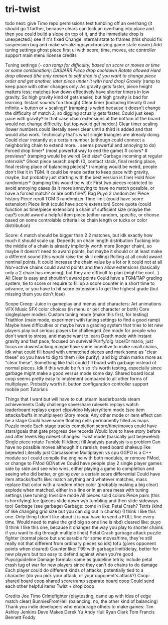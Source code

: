 # tri-twist
todo next:
	give Timo repo permissions
	test tumbling off an overhang (it should go 1 farther, because clears can lock an overhang into place and then you could build a slope on top of it, and the immediate drop is unexpected.) see if it's fixed
	Change internal state to frames (this should fix suspension bug and make serializing/synchronizing game state easier)
	Add tuning settings
		ghost piece first
	ui with score, time, moves, etc
	controller support
	main menu
	license
	credits

Tuning settings (*- can ramp for difficulty, based on score or moves or time or some combination):
	DAS/ARR
	Piece drop cooldown
	Rotate allowed
	Hard drop allowed (the only reason to soft drop is if you want to change piece order and get another, later piece under it with hard drop)
	Gravity* (ramp to keep pace with other changes only. As gravity gets faster, piece height matters less; matches low down effectively have shorter timers in low gravity. So high gravity kind of gets easier, but high gravity is bad for learning. Instant sounds fun though)
	Clear timer (including literally 0 and infinite + button or + scaling)* (ramping is weird because it doesn't change the difficulty of match 2, so digging actually gets faster. Could just keep pace with gravity? In that case chain extensions at the bottom of the board would not change difficulty, but top would get harder.)
	Clear timer scaling (lower numbers could literally never clear until a third is added and that would also work. Technically that's what single triangles are already doing. Could clear instantly at a certain number (although could connect a neighboring chain to extend more… seems powerful and annoying to do)
	Forced drop timer* (most powerful way to end the game)
	# colors*
	# previews* (ramping would be weird)
	Grid size*
	Garbage incoming at regular intervals*
	Ghost piece search depth (0, contact stack, final resting place, final resting place of balancing pieces)* (ramping would be weird, people don't like it in TGM. It could be made better to keep pace with gravity, maybe, but probably just starting with the best version is fine)
	Hold
	Nice randomizer* (ramping this would be wild):
		First two pieces restricted to avoid annoying cases (is it more annoying to have no match possible, or have a forced match? or are both fine?)
		Bag
		Puyo 2 randomizer
		Piece history
		Piece reroll
		TGM 3 randomizer
	Time limit (could have score extension)
	Piece limit (could have score extension)
	Score quota (could function as time/piece extension)
	a chain of sufficient size (maybe the cap?) could award a helpful item piece (either random, specific, or choose based on some controlable criteria like chain length or tucks or color distribution)

Score:
	4 match should be bigger than 2 2 matches, but idk exactly how much it should scale up. Depends on chain length distribution
	Tucking into the middle of a chain is already implicitly worth more (longer chain), so maybe it doesn't need to award points, but maybe it should or at least make a different sound (this would raise the skill ceiling)
	Rolling at all could award nominal points. It could increase the chain value by a lot or it could not at all
	Non-active chains could award points and then allow extensions (basically only a 2 chain has meaning), but they are difficult to plan (might be cool…)
	All Clear is easy and shouldn't award points
	Could have a TGM/TAP grading system, tie to score or require to fill up a score counter in a short time to advance, or you have to hit score extensions to get the highest grade (but missing them you don't lose)

Scope Creep:
	Juice in gameplay and menus and characters:
		Art
		animations
		VFX
		Music
		SFX
		color choices (in menu or per character or both)
	Core singleplayer modes:
		Custom tuning mode (make this first, for testing)
		Triathlon (main mode, experiment with tuning settings to find a good ramp)
			Maybe have difficulties or maybe have a grading system that tries to let new players play but serious players be challenged
		Zen mode for people who don't want to stress, and maybe want to learn
		Death mode with instant gravity and fast pace, focused on survival
		Purify/dig race/Dr mario, just focus on downstacking
			maybe have some incentive to make small chains, idk what
			could fill board with unmatched pieces and mark some as "clear these" so you have to dig to them (like purify), and big chain marks more as "clear these". Something like that
			could fill board with garbage instead of normal pieces. Idk if this would be fun so it's worth testing, especially since garbage might make a good versus mode some day.
	Shared board local coop seems pretty easy to implement compared to all other forms of multiplayer. Probably worth it.
	button configuration
	controller support
	mobile port
	Tutorials

Things that I want but will have to cut:
	steam leaderboards
	steam achievements
	Daily challenge
	save/share rulesets
	replays
		watch leaderboard replays
		export clip/video
	Mystery/Item mode (see item attacks/buffs in multiplayer)
	Story mode:
		Any other mode or item effect can be a stage
		Could have some floating cells permanently filled as maps
		Puzzle mode
		Each stage tracks completion score/time/moves
			could have stars/goals that gate progress
			dev records
		Would love to have story before and after levels
	Big ruleset changes:
		Twist mode (basically just bejeweled):
			Single piece rotate
			Tumble fill/direct fill
			Analysis paralysis is a problem
			Can have no possible moves although it's rareish; need board shakeup like bejewled
		Literally just Carcassonne
	Multiplayer:
		vs cpu
		GGPO is a C++ module so I could compile the engine with both modules, or remove FMod, or change to FMod GDNative
		Could have people play 2 single player games side by side and see who wins, either playing a game to completion and seeing who did better, or going over a certain score differential
		Could have item attacks/buffs like:
			match anything and whatever matches, mass replace that color with a random other color (probably making a big clear)
			explode when matched, either in a line or in an area
			mess with tuning settings (see tuning)
			Invisible mode
			All pieces solid colors
			Piece pairs (this is horrifying)
			Ice (pieces slide down w/o tumbling and then slide sideways too)
			Garbage (see garbage)
		Garbage:
			come in like:
				Petal Crash?
				Tetris (kind of like changing grid size but you can dig out in chunks) (I think I like this one. Only thing I don't like about it is you have to send a FULL line every time. Would need to make the grid big so one line is nbd)
			cleared like:
				puyo (I think I like this one, because it changes the way you play to shorter chains if you want to dig through multiple lines)
				Petal Crash garbage attack
				puzzle fighter (normal piece but unclearable for some moves/time, they're still really not that different from ordinary pieces so idk)
				tofu (gives opponent points when cleared)
			Counter like:
				T99 with garbage limit/delay, better for new players but too easy to defend against when you're good
				Puyo/guideline
			Damage formula:
				same as guideline tetris; include petal crash tug of war for new players since they can't do chains to do damage
		Each player could do different kinds of attacks, potentially tied to a character (do you pick your attack, or your opponent's attack?)
		Coop:
			shared board coop
			shared score/ramp separate board coop
			Could send each other helpful items
			Twist + drop coop

Credits
Joe
Timo
Crimefighter (playtesting, came up with idea of edge match clear)
BunniesFromHell (balancing, no, the other kind of balancing)
Thank you indie developers who encourage others to make games:
	Tim Ashley Jenkins
	Dave Makes
	Derek Yu
	Andy Hull
	Ryan Clark
	Tom Francis
	Bennett Foddy